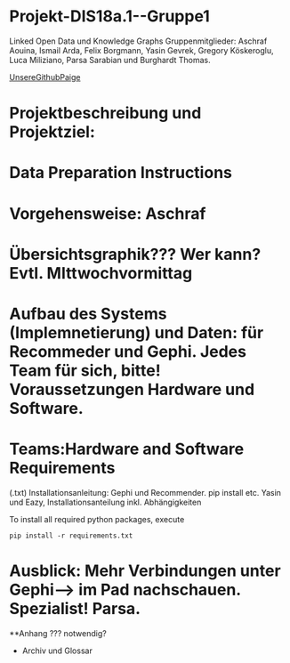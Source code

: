 # Projekt-DIS18a.1--Gruppe1
Linked Open Data und Knowledge Graphs
Gruppenmitglieder: Aschraf Aouina, Ismail Arda, Felix Borgmann, Yasin Gevrek, Gregory Köskeroglu, Luca Miliziano, Parsa Sarabian und Burghardt Thomas.

[UnsereGithubPaige](https://thpython.github.io/Projekt-DIS18a.1--Gruppe1/)
                    
# Projektbeschreibung und Projektziel:

# Data Preparation Instructions

# Vorgehensweise: Aschraf 

# Übersichtsgraphik??? Wer kann? Evtl. MIttwochvormittag

# Aufbau des Systems (Implemnetierung) und Daten: für Recommeder und Gephi. Jedes Team für sich, bitte! Voraussetzungen Hardware und Software.

# Teams:Hardware and Software Requirements
(.txt) Installationsanleitung: Gephi und Recommender. pip install etc. Yasin und Eazy, Installationsanteilung inkl. Abhängigkeiten

To install all required  python packages, execute
```
pip install -r requirements.txt
```


# Ausblick: Mehr Verbindungen unter Gephi--> im Pad nachschauen. Spezialist! Parsa.

**Anhang ??? notwendig?
  - Archiv und Glossar

